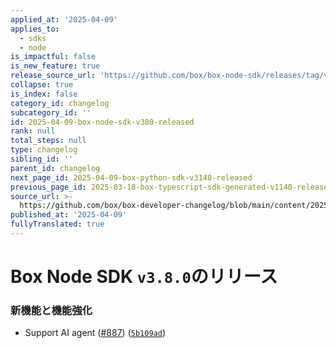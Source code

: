 ```yaml
---
applied_at: '2025-04-09'
applies_to:
  - sdks
  - node
is_impactful: false
is_new_feature: true
release_source_url: 'https://github.com/box/box-node-sdk/releases/tag/v3.8.0'
collapse: true
is_index: false
category_id: changelog
subcategory_id: ''
id: 2025-04-09-box-node-sdk-v380-released
rank: null
total_steps: null
type: changelog
sibling_id: ''
parent_id: changelog
next_page_id: 2025-04-09-box-python-sdk-v3140-released
previous_page_id: 2025-03-18-box-typescript-sdk-generated-v1140-released
source_url: >-
  https://github.com/box/box-developer-changelog/blob/main/content/2025/04-09-box-node-sdk-v380-released.md
published_at: '2025-04-09'
fullyTranslated: true
---
```

# Box Node SDK `v3.8.0`のリリース

### 新機能と機能強化

* Support AI agent ([#887][1]) ([`5b109ad`][2])

[1]: https://github.com/box/box-node-sdk/issues/887

[2]: https://github.com/box/box-node-sdk/commit/5b109adbd506510fc83b1c90af13b063ddefab37
